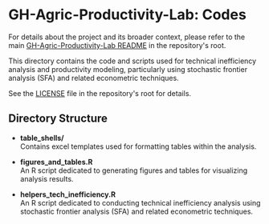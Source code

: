 # GH-Agric-Productivity-Lab: Codes
For details about the project and its broader context, please refer to the main [GH-Agric-Productivity-Lab README](../README.md) in the repository's root.

This directory contains the code and scripts used for technical inefficiency analysis and productivity modeling, particularly using stochastic frontier analysis (SFA) and related econometric techniques.

See the [LICENSE](../LICENSE) file in the repository's root for details.

## Directory Structure

- **table_shells/**  
  Contains excel templates used for formatting tables within the analysis.

- **figures_and_tables.R**  
  An R script dedicated to generating figures and tables for visualizing analysis results.

- **helpers_tech_inefficiency.R**  
  An R script dedicated to conducting technical inefficiency analysis using stochastic frontier analysis (SFA) and related econometric techniques.
